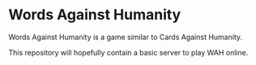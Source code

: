 # Words Against Humanity

Words Against Humanity is a game similar to Cards Against Humanity.

This repository will hopefully contain a basic server to play WAH online.
